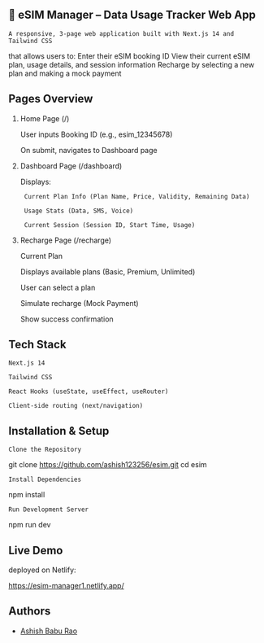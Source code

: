 ## 📱 eSIM Manager – Data Usage Tracker Web App
    A responsive, 3-page web application built with Next.js 14 and Tailwind CSS

   that allows users to:
   Enter their eSIM booking ID
   View their current eSIM plan, usage details, and session information
   Recharge by selecting a new plan and making a mock payment


##  Pages Overview
1. Home Page (/)

    User inputs Booking ID (e.g., esim_12345678)

    On submit, navigates to Dashboard page

2. Dashboard Page (/dashboard)

    Displays:

        Current Plan Info (Plan Name, Price, Validity, Remaining Data)

        Usage Stats (Data, SMS, Voice)

        Current Session (Session ID, Start Time, Usage)

3. Recharge Page (/recharge)
    
    Current Plan

    Displays available plans (Basic, Premium, Unlimited)

    User can select a plan

    Simulate recharge (Mock Payment)

    Show success confirmation



##  Tech Stack

    Next.js 14

    Tailwind CSS

    React Hooks (useState, useEffect, useRouter)

    Client-side routing (next/navigation)



##  Installation & Setup

    Clone the Repository

   git clone https://github.com/ashish123256/esim.git
   cd esim

    Install Dependencies

npm install

    Run Development Server

npm run dev


## Live Demo

 deployed on Netlify:

 https://esim-manager1.netlify.app/

## Authors

- [Ashish Babu Rao](https://github.com/ashish123256)
